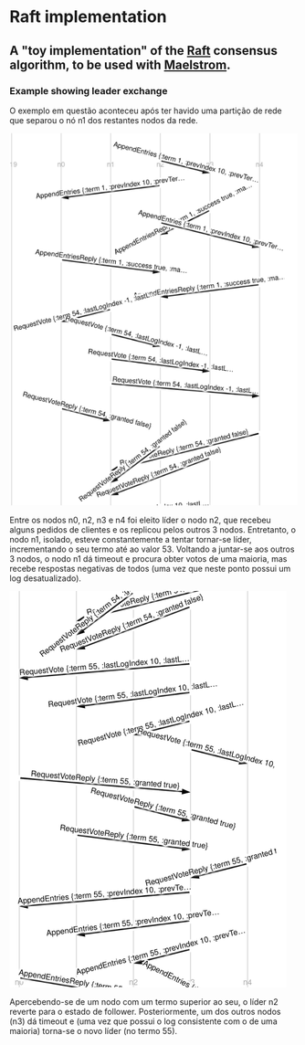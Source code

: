 # Raft implementation
## A "toy implementation" of the [Raft](https://raft.github.io/) consensus algorithm, to be used with [Maelstrom](https://github.com/jepsen-io/maelstrom).

### Example showing leader exchange

O exemplo em questão aconteceu após ter havido uma partição de rede que separou o nó n1 dos restantes nodos da rede.

![isolated_n1](exemplo_1.png)

Entre os nodos n0, n2, n3 e n4 foi eleito líder o nodo n2, que recebeu alguns pedidos de clientes e os replicou pelos outros 3 nodos. Entretanto, o nodo n1, isolado, esteve constantemente a tentar tornar-se líder, incrementando o seu termo até ao valor 53. Voltando a juntar-se aos outros 3 nodos, o nodo n1 dá timeout e procura obter votos de uma maioria, mas recebe respostas negativas de todos (uma vez que neste ponto possui um log desatualizado).

![new_leader_n3](exemplo_2.png)

Apercebendo-se de um nodo com um termo superior ao seu, o líder n2 reverte para o estado de follower. Posteriormente, um dos outros nodos (n3) dá timeout e (uma vez que possui o log consistente com o de uma maioria) torna-se o novo líder (no termo 55).
